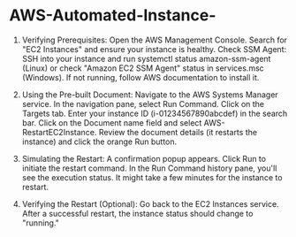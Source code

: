 # AWS-Automated-Instance-

1. Verifying Prerequisites:
Open the AWS Management Console. Search for "EC2 Instances" and ensure your instance is healthy.
Check SSM Agent: SSH into your instance and run systemctl status amazon-ssm-agent (Linux) or check "Amazon EC2 SSM Agent" status in services.msc (Windows). If not running, follow AWS documentation to install it.

2. Using the Pre-built Document:
Navigate to the AWS Systems Manager service.
In the navigation pane, select Run Command.
Click on the Targets tab. Enter your instance ID (i-01234567890abcdef) in the search bar.
Click on the Document name field and select AWS-RestartEC2Instance.
Review the document details (it restarts the instance) and click the orange Run button.

3. Simulating the Restart:
A confirmation popup appears. Click Run to initiate the restart command.
In the Run Command history pane, you'll see the execution status. It might take a few minutes for the instance to restart.

4. Verifying the Restart (Optional):
Go back to the EC2 Instances service. After a successful restart, the instance status should change to "running."
